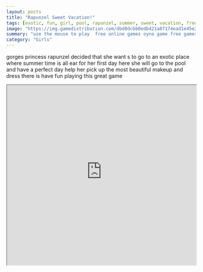 ```yaml
---
layout: posts
title: "Rapunzel Sweet Vacation!"
tags: [exotic, fun, girl, pool, rapunzel, summer, sweet, vacation, free, online, games, oyna, game, free, games, play, play, games]
image: "https://img.gamedistribution.com/dbd0dcbb0edb421a87174ead1e45e252.jpg"
summary: "use the mouse to play  free online games oyna game free games play play games"
category: "Girls"
---
```


gorges princess rapunzel decided that she want s to go to an exotic place where summer time is all ear for her first day here she will go to the pool and have a perfect day help her pick up the most beautiful makeup and dress there is have fun playing this great game

<iframe width="100%" height="480px;" src="https://html5.gamedistribution.com/dbd0dcbb0edb421a87174ead1e45e252/"></iframe>